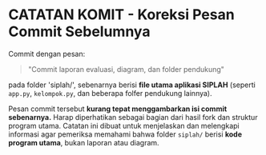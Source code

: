 # CATATAN KOMIT - Koreksi Pesan Commit Sebelumnya

Commit dengan pesan:
> "Commit laporan evaluasi, diagram, dan folder pendukung"

pada folder 'siplah/', sebenarnya berisi **file utama aplikasi SIPLAH** (seperti `app.py`, `kelompok.py`, dan beberapa folfer pendukung lainnya).

Pesan commit tersebut **kurang tepat menggambarkan isi commit sebenarnya.** Harap diperhatikan sebagai bagian dari hasil fork dan struktur program utama.
Catatan ini dibuat untuk menjelaskan dan melengkapi informasi agar pemeriksa memahami bahwa folder `siplah/` berisi **kode program utama**, bukan laporan atau diagram.
